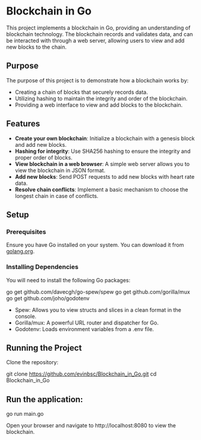 # Blockchain in Go

This project implements a blockchain in Go, providing an understanding of blockchain technology. The blockchain records and validates data, and can be interacted with through a web server, allowing users to view and add new blocks to the chain.

## Purpose

The purpose of this project is to demonstrate how a blockchain works by:
- Creating a chain of blocks that securely records data.
- Utilizing hashing to maintain the integrity and order of the blockchain.
- Providing a web interface to view and add blocks to the blockchain.

## Features

- **Create your own blockchain**: Initialize a blockchain with a genesis block and add new blocks.
- **Hashing for integrity**: Use SHA256 hashing to ensure the integrity and proper order of blocks.
- **View blockchain in a web browser**: A simple web server allows you to view the blockchain in JSON format.
- **Add new blocks**: Send POST requests to add new blocks with heart rate data.
- **Resolve chain conflicts**: Implement a basic mechanism to choose the longest chain in case of conflicts.

## Setup

### Prerequisites

Ensure you have Go installed on your system. You can download it from [golang.org](https://golang.org/dl/).

### Installing Dependencies

You will need to install the following Go packages:

go get github.com/davecgh/go-spew/spew
go get github.com/gorilla/mux
go get github.com/joho/godotenv

- Spew: Allows you to view structs and slices in a clean format in the console.
- Gorilla/mux: A powerful URL router and dispatcher for Go.
- Godotenv: Loads environment variables from a .env file.

## Running the Project

Clone the repository:

git clone https://github.com/evinbsc/Blockchain_in_Go.git
cd Blockchain_in_Go

## Run the application:

go run main.go

Open your browser and navigate to http://localhost:8080 to view the blockchain.
